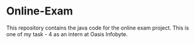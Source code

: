 # Online-Exam
This repository contains the java code for the online exam project. This is one of my task - 4 as an intern at Oasis Infobyte.

